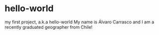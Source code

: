 # hello-world
my first project, a.k.a hello-world
My name is Álvaro Carrasco and I am a recently graduated geographer from Chile!
